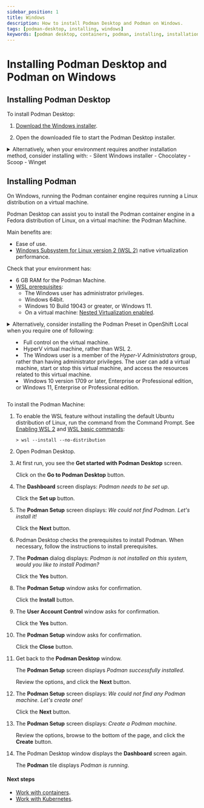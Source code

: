 ```yaml
---
sidebar_position: 1
title: Windows
description: How to install Podman Desktop and Podman on Windows.
tags: [podman-desktop, installing, windows]
keywords: [podman desktop, containers, podman, installing, installation, windows]
---
```


# Installing Podman Desktop and Podman on Windows

## Installing Podman Desktop

To install Podman Desktop:

1. [Download the Windows installer](/downloads/windows).

1. Open the downloaded file to start the Podman Desktop installer.

<details>
<summary>
Alternatively, when your environment requires another installation method, consider installing with:
- Silent Windows installer
- Chocolatey
- Scoop
- Winget
</summary>

#### Silent Windows installer

To install the Podman Desktop Windows installer without user interaction:

1. [Download the Windows installer](/downloads/windows).

1. Run the Windows installer with the silent flag `/S` from the Command Prompt:

   ```shell-session
   > podman-desktop-1.6.4-setup-x64.exe /S
   ```

#### Chocolatey

To install the [Podman Desktop Chocolatey package](https://community.chocolatey.org/packages/podman-desktop):

1. Install the [Chocolatey package manager](https://chocolatey.org/install).

1. Run the command from the Command Prompt:

   ```shell-session
   > choco install podman-desktop
   ```

#### Scoop package manager for Windows

To install the [Podman Desktop Scoop package](https://scoop.sh/#/apps?q=podman-desktop&s=0&d=1&o=true):

1. [Install the Scoop package manager](https://github.com/ScoopInstaller/Install#readme).

1. Run the commands from the Command Prompt:

   ```shell-session
   > scoop bucket add extras
   > scoop install podman-desktop
   ```

#### Winget

To install the [Podman Desktop Winget package](https://winget.run/pkg/RedHat/Podman-Desktop):

1. [Install the Winget Package manager for Windows](https://aka.ms/getwinget).

1. Run the command from the Command Prompt:

   ```shell-session
   > winget install -e --id RedHat.Podman-Desktop
   ```

</details>

## Installing Podman

On Windows, running the Podman container engine requires running a Linux distribution on a virtual machine.

Podman Desktop can assist you to install the Podman container engine in a Fedora distribution of Linux, on a virtual machine: the Podman Machine.

Main benefits are:

- Ease of use.
- [Windows Subsystem for Linux version 2 (WSL 2)](https://learn.microsoft.com/en-us/windows/wsl/about#what-is-wsl-2) native virtualization performance.

Check that your environment has:

- 6 GB RAM for the Podman Machine.
- [WSL prerequisites](https://learn.microsoft.com/en-us/windows/wsl/troubleshooting#error-0x80370102-the-virtual-machine-could-not-be-started-because-a-required-feature-is-not-installed):
  - The Windows user has administrator privileges.
  - Windows 64bit.
  - Windows 10 Build 19043 or greater, or Windows 11.
  - On a virtual machine: [Nested Virtualization enabled](https://learn.microsoft.com/en-us/virtualization/hyper-v-on-windows/user-guide/nested-virtualization#configure-nested-virtualization).

<details>
<summary>
Alternatively, consider installing the Podman Preset in OpenShift Local when you require one of following:

- Full control on the virtual machine.
- HyperV virtual machine, rather than WSL 2.
- The Windows user is a member of the _Hyper-V Administrators_ group, rather than having administrator privileges.
  The user can add a virtual machine, start or stop this virtual machine, and access the resources related to this virtual machine.
- Windows 10 version 1709 or later, Enterprise or Professional edition, or Windows 11, Enterprise or Professional edition.

</summary>

1. Install the OpenShift Local extension.

2. Install OpenShift Local.

3. To run the next commands, open the Command Prompt.

4. Select the [Podman container runtime preset](https://access.redhat.com/documentation/en-us/red_hat_openshift_local/2.12/html/getting_started_guide/using_gsg#about-presets_gsg):

   ```shell-session
   > crc config set preset podman
   ```

5. Set up your host machine for Red Hat OpenShift Local:

   ```shell-session
   > crc setup
   ```

6. Start the Red Hat OpenShift instance:

   ```shell-session
   > crc start
   ```

</details>

To install the Podman Machine:

1. To enable the WSL feature without installing the default Ubuntu distribution of Linux, run the command from the Command Prompt.
   See [Enabling WSL 2](https://docs.microsoft.com/en-us/windows/wsl/install) and [WSL basic commands](https://learn.microsoft.com/en-us/windows/wsl/basic-commands):

   ```shell-session
   > wsl --install --no-distribution
   ```

1. Open Podman Desktop.

1. At first run, you see the **Get started with Podman Desktop** screen.

   Click on the **Go to Podman Desktop** button.

1. The **Dashboard** screen displays: _<Icon icon="fa-solid fa-info" size="lg" /> Podman needs to be set up_.

   Click the **Set up** button.

1. The **Podman Setup** screen displays: _We could not find Podman. Let's install it!_

   Click the **Next** button.

1. Podman Desktop checks the prerequisites to install Podman.
   When necessary, follow the instructions to install prerequisites.

1. The **Podman** dialog displays: _Podman is not installed on this system, would you like to install Podman?_

   Click the **Yes** button.

1. The **Podman Setup** window asks for confirmation.

   Click the **Install** button.

1. The **User Account Control** window asks for confirmation.

   Click the **Yes** button.

1. The **Podman Setup** window asks for confirmation.

   Click the **Close** button.

1. Get back to the **Podman Desktop** window.

   The **Podman Setup** screen displays _Podman successfully installed_.

   Review the options, and click the **Next** button.

1. The **Podman Setup** screen displays: _We could not find any Podman machine. Let's create one!_

   Click the **Next** button.

1. The **Podman Setup** screen displays: _Create a Podman machine_.

   Review the options, browse to the bottom of the page, and click the **Create** button.

1. The Podman Desktop window displays the **Dashboard** screen again.

   The **Podman** tile displays _Podman is running_.

#### Next steps

- [Work with containers](/docs/containers).
- [Work with Kubernetes](/docs/kubernetes).
